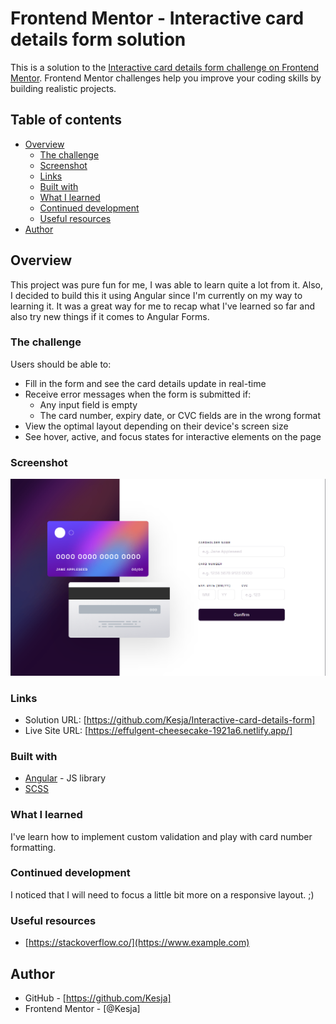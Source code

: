 # Frontend Mentor - Interactive card details form solution

This is a solution to the [Interactive card details form challenge on Frontend Mentor](https://www.frontendmentor.io/challenges/interactive-card-details-form-XpS8cKZDWw). Frontend Mentor challenges help you improve your coding skills by building realistic projects. 

## Table of contents

- [Overview](#overview)
  - [The challenge](#the-challenge)
  - [Screenshot](#screenshot)
  - [Links](#links)
  - [Built with](#built-with)
  - [What I learned](#what-i-learned)
  - [Continued development](#continued-development)
  - [Useful resources](#useful-resources)
- [Author](#author)


## Overview

This project was pure fun for me, I was able to learn quite a lot from it. Also, I decided to build this it using Angular since I'm currently on my way to learning it. It was a great way for me to recap what I've learned so far and also try new things if it comes to Angular Forms. 

### The challenge

Users should be able to:

- Fill in the form and see the card details update in real-time
- Receive error messages when the form is submitted if:
  - Any input field is empty
  - The card number, expiry date, or CVC fields are in the wrong format
- View the optimal layout depending on their device's screen size
- See hover, active, and focus states for interactive elements on the page

### Screenshot

![Screenshot](./src/assets/images/Screenshot%201.png?raw=true)

### Links

- Solution URL: [https://github.com/Kesja/Interactive-card-details-form]
- Live Site URL: [https://effulgent-cheesecake-1921a6.netlify.app/]

### Built with

- [Angular](https://angular.io/) - JS library
- [SCSS](https://sass-lang.com/)


### What I learned

I've learn how to implement custom validation and play with card number formatting.

### Continued development

I noticed that I will need to focus a little bit more on a responsive layout. ;)

### Useful resources

- [https://stackoverflow.co/](https://www.example.com)


## Author

- GitHub - [https://github.com/Kesja]
- Frontend Mentor - [@Kesja]

